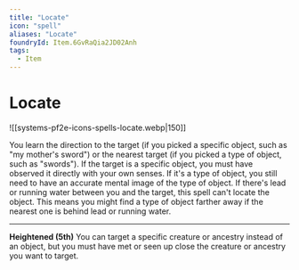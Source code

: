 ```yaml
---
title: "Locate"
icon: "spell"
aliases: "Locate"
foundryId: Item.6GvRaQia2JD02Anh
tags:
  - Item
---
```


# Locate
![[systems-pf2e-icons-spells-locate.webp|150]]

You learn the direction to the target (if you picked a specific object, such as "my mother's sword") or the nearest target (if you picked a type of object, such as "swords"). If the target is a specific object, you must have observed it directly with your own senses. If it's a type of object, you still need to have an accurate mental image of the type of object. If there's lead or running water between you and the target, this spell can't locate the object. This means you might find a type of object farther away if the nearest one is behind lead or running water.

* * *

**Heightened (5th)** You can target a specific creature or ancestry instead of an object, but you must have met or seen up close the creature or ancestry you want to target.
